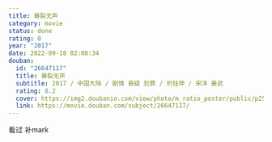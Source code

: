 ```yaml
---
title: 暴裂无声
category: movie
status: done
rating: 0
year: "2017"
date: 2022-09-18 02:08:34
douban:
  id: "26647117"
  title: 暴裂无声
  subtitle: 2017 / 中国大陆 / 剧情 悬疑 犯罪 / 忻钰坤 / 宋洋 姜武
  rating: 8.2
  cover: https://img2.doubanio.com/view/photo/m_ratio_poster/public/p2517333671.jpg
  link: https://movie.douban.com/subject/26647117/
---
```


看过 补mark
